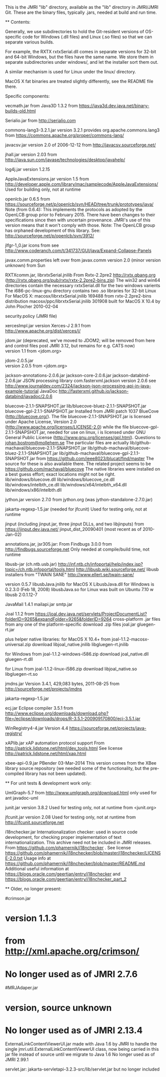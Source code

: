This is the JMRI "lib" directory, available as the "lib" directory in JMRI/JMRI Git.   These are the binary files, typically .jars, needed at build and run time.

** Contents:

Generally, we use subdirectories to hold the Git-resident versions of OS-specific code for Windows (.dll files) and Linux (.so files) so that we can separate various builds.

For example, the RXTX rxtxSerial.dll comes in separate versions for 32-bit and 64-bit Windows, but the files have the same name.  We store them in separate subdirectories under windows/, and let the installer sort them out.

A similar mechanism is used for Linux under the linux/ directory.

MacOS X fat binaries are treated slightly differently, see the README file there.

Specific components:

vecmath.jar
 from Java3D 1.3.2
 from <https://java3d.dev.java.net/binary-builds-old.html>

Serialio.jar
 from <http://serialio.com>
 
commons-lang3-3.2.1.jar
    version 3.2.1
    provides org.apache.commons.lang3
    from https://commons.apache.org/proper/commons-lang/
     
javacsv.jar
 version 2.0 of 2006-12-12
 from <http://javacsv.sourceforge.net/>

jhall.jar
 version 2.03
 from <http://java.sun.com/javase/technologies/desktop/javahelp/>
 
log4j.jar
 version 1.2.15

AppleJavaExtensions.jar
 version 1.5
 from <http://developer.apple.com/library/mac/samplecode/AppleJavaExtensions/>
 Used for building only, not at runtime

openlcb.jar
    0.6.5 from https://sourceforge.net/p/openlcb/svn/HEAD/tree/trunk/prototypes/java/
    Note (from 0.6.4): This implements the protocols as adopted by the OpenLCB
    group prior to February 2015.  There have been changes to their
    specifications since then with uncertain provenance.
    JMRI's use of this version means that it won't comply
    with those.
    Note: The OpenLCB group has orphaned development of this library. See:
        http://sourceforge.net/p/openlcb/svn/3912/

jlfgr-1_0.jar 
    icons from see http://www.coderanch.com/t/341737/GUI/java/Expand-Collapse-Panels

javax.comm.properties
  left over from javax.comm version 2.0 (minor version unknown) from Sun
  
RXTXcomm.jar, librxtxSerial.jnilib
  From Rxtx-2.2pre2  http://rxtx.qbang.org (http://rxtx.qbang.org/pub/rxtx/rxtx-2.2pre2-bins.zip)
  The win32 and win64 directories contain the necessary rxtxSerial.dll for the two windows varients
  The i686-pc-linux-gnu directory contains two .so libraries for 32-bit Linux
  For MacOS X:
    macosx/librxtxSerial.jnilib     169488  from rxtx-2.2pre2-bins distribution
    macosx/ppc/librxtxSerial.jnilib 301908  built for MacOS X 10.4 by John Plocher 2010-02-04
  
security.policy
 (JMRI file)

xercesImpl.jar
  version Xerces-J 2.9.1
  from http://www.apache.org/dist/xerces/j/

jdom.jar
 (deprecated, we've moved to JDOM2; 
  will be removed from here and control files post JMRI 3.12, 
  but remains for e.g. CATS now)         
 version 1.1
 from <jdom.org>
 
jdom-2.0.5.jar               
 version 2.0.5
 from <jdom.org>
 
jackson-annotations-2.0.6.jar
jackson-core-2.0.6.jar
jackson-databind-2.0.6.jar
    JSON processing library com.fasterxml.jackson
    version 2.0.6
    see http://www.journaldev.com/2324/jackson-json-processing-api-in-java-example-tutorial
    JavaDoc http://fasterxml.github.io/jackson-databind/javadoc/2.0.6

bluecove-2.1.1-SNAPSHOT.jar
lib/bluecove-bluez-2.1.1-SNAPSHOT.jar
bluecove-gpl-2.1.1-SNAPSHOT.jar
    Installed from JMRI patch 1037
    BlueCove (http://bluecove.org/).
    The file bluecove-2.1.1-SNAPSHOT.jar is licensed under Apache License, 
        Version 2.0 (http://www.apache.org/licenses/LICENSE-2.0) while the 
        file bluecove-gpl-2.1.1-SNAPSHOT.jar, needed for use on linux, i
        is licensed under GNU General Public License (http://www.gnu.org/licenses/gpl.html).
    Questions to johan.bostrom@mollehem.se
    The particular files are actually
        lib/github-machaval/bluecove-2.1.1-SNAPSHOT.jar
        lib/github-machaval/bluecove-bluez-2.1.1-SNAPSHOT.jar
        lib/github-machaval/bluecove-gpl-2.1.1-SNAPSHOT.jar
    from https://github.com/ieee8023/blucat/find/master
    The source for these is also available there.
    The related project seems to be https://github.com/machaval/bluecove
    The native libraries were installed on a best guess effort;
            exact locations might not be right.
        lib/windows/bluecove.dll
        lib/windows/bluecove_ce.dll
        lib/windows/intelbth_ce.dll
        lib/windows/x64/intelbth_x64.dll
        lib/windows/x86/intelbth.dll

jython.jar
 version 2.7.0 from jython.org (was jython-standalone-2.7.0.jar)
 
jakarta-regexp-1.5.jar
  (needed for jfcunit)
  Used for testing only, not at runtime
  
jinput (including jinput.jar, three jinput DLLs, and two libjinputs)
  from <https://jinput.dev.java.net/> jinput_dist_20090401
  (most recent as of 2010-Jan-02)

annotations.jar, jsr305.jar:
    From Findbugs 3.0.0 from http://findbugs.sourceforge.net
    Only needed at compile/build time, not runtime
    
libusb-jar (ch.ntb.usb.jar)
        http://inf.ntb.ch/infoportal/help/index.jsp?topic=/ch.ntb.infoportal/tools.html
        http://libusb.wiki.sourceforge.net/
        libusb installers from "TWAIN SANE" http://www.ellert.se/twain-sane/
        
  version 0.5.7
  libusbJava.jnilib for MacOS X
  LibusbJava.dll for Windows is 0.2.3.0 (Feb 18, 2008)
  libusbJava.so for Linux was built on Ubuntu 7.10 w libusb 2:0.1.12-7
  
JavaMail 1.4.1
  mailapi.jar
  smtp.jar
  
Joal 1.1.2
  from <https://joal.dev.java.net/servlets/ProjectDocumentList?folderID=9265&expandFolder=9265&folderID=9264>
  cross-platform .jar files
    from any one of the platform-specific download .zip files
      joal.jar
      gluegen-rt.jar

  plus helper native libraries:
  for MacOS X 10.4+
    from joal-1.1.2-macosx-universal.zip download
      libjoal_native.jnilib
      libgluegen-rt.jnilib

  for Windows
    from joal-1.1.2-windows-i586.zip download
      joal_native.dll
      gluegen-rt.dll
  
  for Linux
    from joal-1.1.2-linux-i586.zip download
      libjoal_native.so
      libgluegen-rt.so

jmdns.jar 
    Version 3.4.1, 429,083 bytes, 2011-08-25
    from http://sourceforge.net/projects/jmdns

jakarta-regexp-1.5.jar

ecj.jar
    Eclipse compiler 3.5.1 from 
    http://www.eclipse.org/downloads/download.php?file=/eclipse/downloads/drops/R-3.5.1-200909170800/ecj-3.5.1.jar
    
WinRegistry4-4.jar
    Version 4.4
    https://sourceforge.net/projects/java-registry/
    
xAPlib.jar
    xAP automation protocol support
    From http://patrick.lidstone.net/html/dev_tools.html
    See license http://patrick.lidstone.net/html/xap.html

xbee-api-0.9.jar
    PBender 03-Mar-2014 This version comes from the XBee library source repository 
    (we needed some of the functionality, but the pre-compiled library has not been updated).


** For unit tests & development work only:

UmlGraph-5.7
    from http://www.umlgraph.org/download.html
    only used for ant javadoc-uml

junit.jar
 version 3.8.2
 Used for testing only, not at runtime
 from <junit.org>

jfcunit.jar
  version 2.08 
  Used for testing only, not at runtime
  from <http://jfcunit.sourceforge.net>


i18nchecker.jar
    Internationalization checker: used in source code development, for checking 
    proper implementation of text internationalization.  This archive need not
    be included in JMRI releases.
    From https://github.com/phamernik/i18nchecker .
    See license https://github.com/phamernik/i18nchecker/blob/master/i18nchecker/LICENSE-2.0.txt
    Usage info at https://github.com/phamernik/i18nchecker/blob/master/README.md 
    Additional useful information at https://blogs.oracle.com/geertjan/entry/i18nchecker 
        and https://blogs.oracle.com/geertjan/entry/i18nchecker_part_2


** Older, no longer present:


#crimson.jar             
# version 1.1.3
# from <http://xml.apache.org/crimson/>
# No longer used as of JMRI 2.7.6

#MRJAdaper.jar
# version, source unknown
# No longer used as of JMRI 2.13.4

ExternalLinkContentViewerUI.jar
  made with Java 1.6 by JMRI to handle the single jmri.util.ExternalLinkContentViewerUI class,
  now being carried in this jar file instead of source until we migrate to Java 1.6
  No longer used as of JMRI 2.99.1
  
servlet.jar:
  jakarta-servletapi-3.2.3-src/lib/servlet.jar but no longer included

